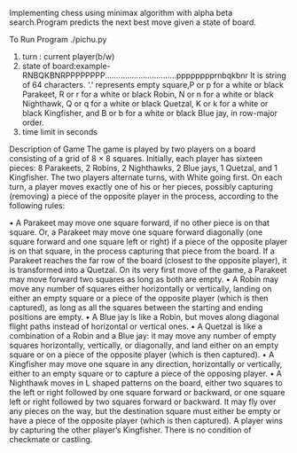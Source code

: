 Implementing chess using minimax algorithm with alpha beta search.Program predicts the next best move given a state of board.

To Run Program
./pichu.py <turn> <state of board> <time in seconds>
1. turn : current player(b/w)
2. state of board:example-RNBQKBNRPPPPPPPP................................pppppppprnbqkbnr
It is string of 64 characters. '.' represents empty square,P or p for a white or black Parakeet, R or r for a white or black Robin, N or n for a white or black
Nighthawk, Q or q for a white or black Quetzal, K or k for a white or black Kingfisher, and B or b for a white or black Blue jay, in row-major order.
3. time limit in seconds

Description of Game
The game is played by two players on a board consisting of a grid of 8 × 8 squares. Initially, each player has sixteen pieces: 8 Parakeets, 2 Robins, 2 Nighthawks, 2 Blue jays, 1 Quetzal, and 1 Kingfisher. The two
players alternate turns, with White going first. On each turn, a player moves exactly one of his or her pieces, possibly capturing (removing) a piece of the opposite player in the process, according to the following rules:

• A Parakeet may move one square forward, if no other piece is on that square. Or, a Parakeet may move one square forward diagonally (one square forward and one square left or right) if a piece of the
opposite player is on that square, in the process capturing that piece from the board. If a Parakeet reaches the far row of the board (closest to the opposite player), it is transformed into a Quetzal. On
its very first move of the game, a Parakeet may move forward two squares as long as both are empty.
• A Robin may move any number of squares either horizontally or vertically, landing on either an empty square or a piece of the opposite player (which is then captured), as long as all the squares between
the starting and ending positions are empty.
• A Blue jay is like a Robin, but moves along diagonal flight paths instead of horizontal or vertical ones.
• A Quetzal is like a combination of a Robin and a Blue jay: it may move any number of empty squares horizontally, vertically, or diagonally, and land either on an empty square or on a piece of the opposite
player (which is then captured).
• A Kingfisher may move one square in any direction, horizontally or vertically, either to an empty square or to capture a piece of the opposing player.
• A Nighthawk moves in L shaped patterns on the board, either two squares to the left or right followed by one square forward or backward, or one square left or right followed by two squares forward or
backward. It may fly over any pieces on the way, but the destination square must either be empty or have a piece of the opposite player (which is then captured).
A player wins by capturing the other player’s Kingfisher.
There is no condition of checkmate or castling.
